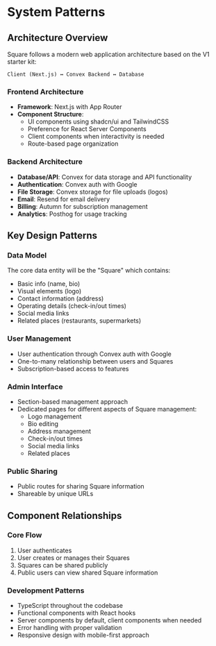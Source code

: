# System Patterns

## Architecture Overview

Square follows a modern web application architecture based on the V1 starter kit:

```
Client (Next.js) ↔ Convex Backend ↔ Database
```

### Frontend Architecture
- **Framework**: Next.js with App Router
- **Component Structure**:
  - UI components using shadcn/ui and TailwindCSS
  - Preference for React Server Components
  - Client components when interactivity is needed
  - Route-based page organization

### Backend Architecture
- **Database/API**: Convex for data storage and API functionality
- **Authentication**: Convex auth with Google
- **File Storage**: Convex storage for file uploads (logos)
- **Email**: Resend for email delivery
- **Billing**: Autumn for subscription management
- **Analytics**: Posthog for usage tracking

## Key Design Patterns

### Data Model
The core data entity will be the "Square" which contains:
- Basic info (name, bio)
- Visual elements (logo)
- Contact information (address)
- Operating details (check-in/out times)
- Social media links
- Related places (restaurants, supermarkets)

### User Management
- User authentication through Convex auth with Google
- One-to-many relationship between users and Squares
- Subscription-based access to features

### Admin Interface
- Section-based management approach
- Dedicated pages for different aspects of Square management:
  - Logo management
  - Bio editing
  - Address management
  - Check-in/out times
  - Social media links
  - Related places

### Public Sharing
- Public routes for sharing Square information
- Shareable by unique URLs

## Component Relationships

### Core Flow
1. User authenticates
2. User creates or manages their Squares
3. Squares can be shared publicly
4. Public users can view shared Square information

### Development Patterns
- TypeScript throughout the codebase
- Functional components with React hooks
- Server components by default, client components when needed
- Error handling with proper validation
- Responsive design with mobile-first approach